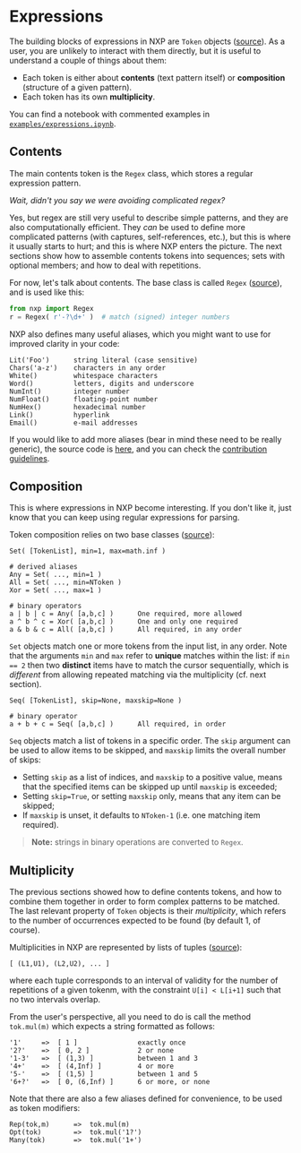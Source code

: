 
# Expressions

The building blocks of expressions in NXP are `Token` objects ([source](https://github.com/jhadida/nxp/blob/master/src/nxp/expr/base.py)). 
As a user, you are unlikely to interact with them directly, but it is useful to understand a couple of things about them:

- Each token is either about **contents** (text pattern itself) or **composition** (structure of a given pattern).
- Each token has its own **multiplicity**.

You can find a notebook with commented examples in [`examples/expressions.ipynb`](https://github.com/jhadida/nxp/blob/master/examples/expressions.ipynb).

## Contents

The main contents token is the `Regex` class, which stores a regular expression pattern. 

_Wait, didn't you say we were avoiding complicated regex?_

Yes, but regex are still very useful to describe simple patterns, and they are also computationally efficient. 
They _can_ be used to define more complicated patterns (with captures, self-references, etc.), but this is where it usually starts to hurt; and this is where NXP enters the picture. 
The next sections show how to assemble contents tokens into sequences; sets with optional members; and how to deal with repetitions. 

For now, let's talk about contents. 
The base class is called `Regex` ([source](https://github.com/jhadida/nxp/blob/master/src/nxp/expr/impl.py)), and is used like this:
```py
from nxp import Regex
r = Regex( r'-?\d+' )  # match (signed) integer numbers
```

NXP also defines many useful aliases, which you might want to use for improved clarity in your code:
```
Lit('Foo')      string literal (case sensitive)
Chars('a-z')    characters in any order
White()         whitespace characters
Word()          letters, digits and underscore
NumInt()        integer number
NumFloat()      floating-point number
NumHex()        hexadecimal number
Link()          hyperlink
Email()         e-mail addresses
```

If you would like to add more aliases (bear in mind these need to be really generic), the source code is [here](https://github.com/jhadida/nxp/blob/master/src/nxp/expr/alias.py), and you can check the [contribution guidelines](dev/contrib).

## Composition

This is where expressions in NXP become interesting. If you don't like it, just know that you can keep using regular expressions for parsing.

Token composition relies on two base classes ([source](https://github.com/jhadida/nxp/blob/master/src/nxp/expr/impl.py)): 

```
Set( [TokenList], min=1, max=math.inf )

# derived aliases
Any = Set( ..., min=1 )
All = Set( ..., min=NToken )
Xor = Set( ..., max=1 )

# binary operators
a | b | c = Any( [a,b,c] )      One required, more allowed
a ^ b ^ c = Xor( [a,b,c] )      One and only one required
a & b & c = All( [a,b,c] )      All required, in any order
```

`Set` objects match one or more tokens from the input list, in any order. 
Note that the arguments `min` and `max` refer to **unique** matches within the list: if `min == 2` then two **distinct** items have to match the cursor sequentially, which is _different_ from allowing repeated matching via the multiplicity (cf. next section).

```
Seq( [TokenList], skip=None, maxskip=None )

# binary operator
a + b + c = Seq( [a,b,c] )      All required, in order
```

`Seq` objects match a list of tokens in a specific order.
The `skip` argument can be used to allow items to be skipped, and `maxskip` limits the overall number of skips:

- Setting `skip` as a list of indices, and `maxskip` to a positive value, means that the specified items can be skipped up until `maxskip` is exceeded;
- Setting `skip=True`, or setting `maxskip` only, means that any item can be skipped;
- If `maxskip` is unset, it defaults to `NToken-1` (i.e. one matching item required).

> **Note:** strings in binary operations are converted to `Regex`.

## Multiplicity

The previous sections showed how to define contents tokens, and how to combine them together in order to form complex patterns to be matched. The last relevant property of `Token` objects is their _multiplicity_, which refers to the number of occurrences expected to be found (by default 1, of course).

Multiplicities in NXP are represented by lists of tuples ([source](https://github.com/jhadida/nxp/blob/master/src/nxp/expr/multi.py)):
```
[ (L1,U1), (L2,U2), ... ]
```
where each tuple corresponds to an interval of validity for the number of repetitions of a given tokenm, with the constraint `U[i] < L[i+1]` such that no two intervals overlap.

From the user's perspective, all you need to do is call the method `tok.mul(m)` which expects a string formatted as follows:
```
'1'     =>  [ 1 ]               exactly once
'2?'    =>  [ 0, 2 ]            2 or none
'1-3'   =>  [ (1,3) ]           between 1 and 3
'4+'    =>  [ (4,Inf) ]         4 or more
'5-'    =>  [ (1,5) ]           between 1 and 5
'6+?'   =>  [ 0, (6,Inf) ]      6 or more, or none
```

Note that there are also a few aliases defined for convenience, to be used as token modifiers:
```
Rep(tok,m)      =>  tok.mul(m)
Opt(tok)        =>  tok.mul('1?')
Many(tok)       =>  tok.mul('1+')
```
